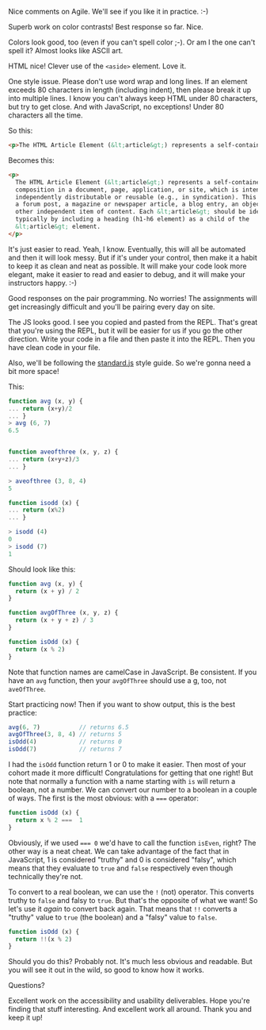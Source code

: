 Nice comments on Agile. We'll see if you like it in practice. :-)

Superb work on color contrasts! Best response so far. Nice.

Colors look good, too (even if you can't spell color ;-). Or am I the one can't spell it? Almost looks like ASCII art.

HTML nice! Clever use of the `<aside>` element. Love it.

One style issue. Please don't use word wrap and long lines. If an element exceeds 80 characters in length (including indent), then please break it up into multiple lines. I know you can't always keep HTML under 80 characters, but try to get close. And with JavaScript, no exceptions! Under 80 characters all the time.

So this:

```html
<p>The HTML Article Element (&lt;article&gt;) represents a self-contained composition in a document, page, application, or site, which is intended to be independently distributable or reusable (e.g., in syndication). This could be a forum post, a magazine or newspaper article, a blog entry, an object, or any other independent item of content. Each &lt;article&gt; should be identified, typically by including a heading (h1-h6 element) as a child of the &lt;article&gt; element.</p>
```

Becomes this:

```html
<p>
  The HTML Article Element (&lt;article&gt;) represents a self-contained
  composition in a document, page, application, or site, which is intended to be
  independently distributable or reusable (e.g., in syndication). This could be
  a forum post, a magazine or newspaper article, a blog entry, an object, or any
  other independent item of content. Each &lt;article&gt; should be identified,
  typically by including a heading (h1-h6 element) as a child of the
  &lt;article&gt; element.
</p>
```

It's just easier to read. Yeah, I know. Eventually, this will all be automated and then it will look messy. But if it's under your control, then make it a habit to keep it as clean and neat as possible. It will make your code look more elegant, make it easier to read and easier to debug, and it will make your instructors happy. :-)

Good responses on the pair programming. No worries! The assignments will get increasingly difficult and you'll be pairing every day on site.

The JS looks good. I see you copied and pasted from the REPL. That's great that you're using the REPL, but it will be easier for us if you go the other direction. Write your code in a file and then paste it into the REPL. Then you have clean code in your file.

Also, we'll be following the [standard.js]() style guide. So we're gonna need a bit more space!

This:

```js
function avg (x, y) {
... return (x+y)/2
... }
> avg (6, 7)
6.5


function aveofthree (x, y, z) {
... return (x+y+z)/3
... }

> aveofthree (3, 8, 4)
5

function isodd (x) {
... return (x%2)
... }

> isodd (4)
0
> isodd (7)
1
```

Should look like this:

```js
function avg (x, y) {
  return (x + y) / 2
}

function avgOfThree (x, y, z) {
  return (x + y + z) / 3
}

function isOdd (x) {
  return (x % 2)
}
```

Note that function names are camelCase in JavaScript. Be consistent. If you have an `avg` function, then your `avgOfThree` should use a g, too, not `aveOfThree`.

Start practicing now! Then if you want to show output, this is the best practice:

```js
avg(6, 7)           // returns 6.5
avgOfThree(3, 8, 4) // returns 5
isOdd(4)            // returns 0
isOdd(7)            // returns 7
```

I had the `isOdd` function return 1 or 0 to make it easier. Then most of your cohort made it more difficult! Congratulations for getting that one right! But note that normally a function with a name starting with `is` will return a boolean, not a number. We can convert our number to a boolean in a couple of ways. The first is the most obvious: with a `===` operator:

```js
function isOdd (x) {
  return x % 2 ===  1
}
```

Obviously, if we used `=== 0` we'd have to call the function `isEven`, right? The other way is a neat cheat. We can take advantage of the fact that in JavaScript, 1 is considered "truthy" and 0 is considered "falsy", which means that they evaluate to `true` and `false` respectively even though technically they're not.

To convert to a real boolean, we can use the `!` (not) operator. This converts truthy to `false` and falsy to `true`. But that's the opposite of what we want! So let's use it *again* to convert back again. That means that `!!` converts a "truthy" value to `true` (the boolean) and a "falsy" value to `false`.

```js
function isOdd (x) {
  return !!(x % 2)
}
```

Should you do this? Probably not. It's much less obvious and readable. But you will see it out in the wild, so good to know how it works.

Questions?

Excellent work on the accessibility and usability deliverables. Hope you're finding that stuff interesting. And excellent work all around. Thank you and keep it up!

